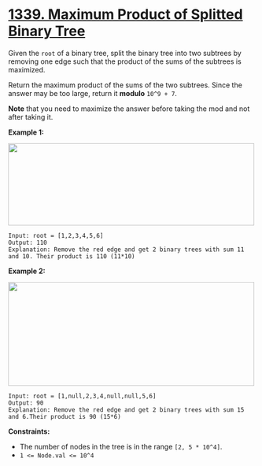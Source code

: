 # [1339. Maximum Product of Splitted Binary Tree](https://leetcode.com/problems/maximum-product-of-splitted-binary-tree/description/)

Given the `root` of a binary tree, split the binary tree into two subtrees by removing one edge such that the product of the sums of the subtrees is maximized.

Return the maximum product of the sums of the two subtrees. Since the answer may be too large, return it **modulo**  `10^9 + 7`.

**Note**  that you need to maximize the answer before taking the mod and not after taking it.

**Example 1:**

<img alt="" src="https://assets.leetcode.com/uploads/2020/01/21/sample_1_1699.png" style="width: 500px; height: 167px;">

```
Input: root = [1,2,3,4,5,6]
Output: 110
Explanation: Remove the red edge and get 2 binary trees with sum 11 and 10. Their product is 110 (11*10)
```

**Example 2:** 

<img alt="" src="https://assets.leetcode.com/uploads/2020/01/21/sample_2_1699.png" style="width: 500px; height: 211px;">

```
Input: root = [1,null,2,3,4,null,null,5,6]
Output: 90
Explanation: Remove the red edge and get 2 binary trees with sum 15 and 6.Their product is 90 (15*6)
```

**Constraints:** 

- The number of nodes in the tree is in the range `[2, 5 * 10^4]`.
- `1 <= Node.val <= 10^4`